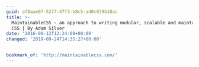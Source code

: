 ```yaml
---
guid: af8aae07-5277-47f3-b8c5-ad0c839b18ac
title: >-
  MaintainableCSS - an approach to writing modular, scalable and maintainable
  CSS | By Adam Silver
date: '2016-09-12T12:34:09+00:00'
changed: '2019-09-24T14:35:27+00:00'


bookmark_of: 'http://maintainablecss.com/'
---
```




